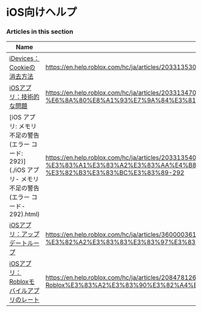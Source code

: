 # iOS向けヘルプ  
### Articles in this section
Name|URL
-|-
[iDevices：Cookieの消去方法](./iDevices：Cookieの消去方法.html) |https://en.help.roblox.com/hc/ja/articles/203313530-iDevices-Cookie%E3%81%AE%E6%B6%88%E5%8E%BB%E6%96%B9%E6%B3%95
[iOSアプリ：技術的な問題](./iOSアプリ：技術的な問題.html) |https://en.help.roblox.com/hc/ja/articles/203313470-iOS%E3%82%A2%E3%83%97%E3%83%AA-%E6%8A%80%E8%A1%93%E7%9A%84%E3%81%AA%E5%95%8F%E9%A1%8C
[iOS アプリ: メモリ不足の警告 (エラー コード: 292)](./iOS アプリ- メモリ不足の警告 (エラー コード- 292).html) |https://en.help.roblox.com/hc/ja/articles/203313540-iOS-%E3%82%A2%E3%83%97%E3%83%AA-%E3%83%A1%E3%83%A2%E3%83%AA%E4%B8%8D%E8%B6%B3%E3%81%AE%E8%AD%A6%E5%91%8A-%E3%82%A8%E3%83%A9%E3%83%BC-%E3%82%B3%E3%83%BC%E3%83%89-292
[iOSアプリ：アップデートループ](./iOSアプリ：アップデートループ.html) |https://en.help.roblox.com/hc/ja/articles/360000361586-iOS%E3%82%A2%E3%83%97%E3%83%AA-%E3%82%A2%E3%83%83%E3%83%97%E3%83%87%E3%83%BC%E3%83%88%E3%83%AB%E3%83%BC%E3%83%97
[iOSアプリ：Robloxモバイルアプリのレート](./iOSアプリ：Robloxモバイルアプリのレート.html) |https://en.help.roblox.com/hc/ja/articles/208478126-iOS%E3%82%A2%E3%83%97%E3%83%AA-Roblox%E3%83%A2%E3%83%90%E3%82%A4%E3%83%AB%E3%82%A2%E3%83%97%E3%83%AA%E3%81%AE%E3%83%AC%E3%83%BC%E3%83%88